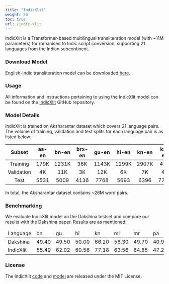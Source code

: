```yaml
---
title: "IndicXlit"
weight: 30
toc: true
url: /indic-xlit
---
```


IndicXlit is a Transformer-based multilingual transliteration model (with ~11M parameters) for romanised to Indic script conversion, supporting 21 languages from the Indian subcontinent.

<!-- 
### Update 05-06-2021

The Indic-Indic model is now available for download

### Update 30-04-2021

The models are now available for download
 -->
<!-- ### Download

For downloading and usage instructions please follow the [IndicTrans](https://github.com/AI4Bharat/indicTrans) Repository -->

### Download Model

English-Indic transliteration model can be downloaded [here](https://storage.googleapis.com/indic-xlit-public/final_model/indicxlit-en-indic-v1.0.zip).
<!-- 
### Mirror Links

- Please use this mirror [Google Drive]() link to download the IndicXlit model. -->

### Usage

All information and instructions pertaining to using the IndicXlit model can be found on the [IndicXlit](https://github.com/AI4Bharat/IndicXlit) GitHub repository.

<!--
### Usage

The easiest way to use IndicTrans is through the Huggingface transformers library. It can be simply loaded like this:

```python
from transformers import AutoModel, AutoTokenizer

tokenizer = AutoTokenizer.from_pretrained('ai4bharat/indic-trans')
model = AutoModel.from_pretrained('ai4bharat/indic-trans') 
``` -->

### Model Details

IndicXlit is trained on Aksharantar dataset which covers 21 language pairs. The volume of training, validation and test splits for each language pair is as listed below:

| Subset | as-en | bn-en | brx-en | gu-en | hi-en | kn-en | ks-en | kok-en | mai-en | ml-en | mni-en | mr-en | ne-en | or-en | pa-en | sa-en | sd-en | ta-en | te-en | ur-en |
|:------:|:------:|:------:|:------:|:------:|:------:|:------:|:------:|:------:|:------:|:------:|:------:|:------:|:------:|:------:|:------:|:------:|:------:|:------:|:------:|:------:|
| Training | 179K | 1231K | 36K | 1143K | 1299K | 2907K | 47K | 613K | 283K | 4101K | 10K | 1453K | 2397K | 346K | 515K | 1813K | 60K | 3231K | 2430K | 699K |
| Validation | 4K | 11K | 3K | 12K | 6K | 7K | 4K | 4K | 4K | 8K | 3K | 8K | 3K | 3K | 9K | 3K | 8K | 9K | 8K | 12K |
| Test | 5531 | 5009 | 4136 | 7768 | 5693 | 6396 | 7707 | 5093 | 5512 | 6911 | 4925 | 6573 | 4133 | 4256 | 4316 | 5334 | - | 4682 | 4567 | 4463 |

<!-- | Language Pair | \# Sentence Pairs |
| -------- | ----------------- |
| as-en | aM |
| bn-en | bM |
| brx-en | b2M |
| gu-en | cM |
| hi-en | dM |
| kn-en | eM |
| ks-en | e2M |
| kok-en | e3M |
| mai-en | e3M |
| ml-en | fM |
| mni-en | f2M |
| mr-en | gM |
| ne-en | g2M |
| or-en | hM |
| pa-en | iM |
| san-en | i2M |
| sd-en | i3M |
| si-en | i4M |
| ta-en | jM |
| te-en | kM |
| ur-en | k2M |
 -->

In total, the Aksharantar dataset contains ~26M word pairs.

### Benchmarking

We evaluate IndicXlit model on the Dakshina testset and compare our results with the Dakshina paper. Results are as mentioned:

<table class="tg">
<!-- <thead>
  <tr>
    <th class="tg-9wq8"></th>
    <th class="tg-9wq8" colspan="10">WAT2021</th>
    <th class="tg-9wq8" colspan="7">WAT2020</th>
    <th class="tg-9wq8" colspan="3">WMT</th>
    <th class="tg-9wq8">UFAL</th>
    <th class="tg-9wq8">pmi</th>
  </tr>
</thead> -->
<thead>
  <tr>
    <td class="tg-9wq8">Language</td>
    <td class="tg-9wq8">bn</td>
    <td class="tg-9wq8">gu</td>
    <td class="tg-9wq8">hi</td>
    <td class="tg-9wq8">kn</td>
    <td class="tg-9wq8">ml</td>
    <td class="tg-9wq8">mr</td>
    <td class="tg-9wq8">pa</td>
    <td class="tg-9wq8">sd</td>
    <td class="tg-9wq8">si</td>
    <td class="tg-9wq8">ta</td>
    <td class="tg-9wq8">te</td>
    <td class="tg-9wq8">urd</td>
    <td class="tg-9wq8">Avg</td>
  </tr>
</thead>
<tbody>
  <tr>
    <td class="tg-9wq8">Dakshina</td>
    <td class="tg-9wq8">49.40</td>
    <td class="tg-9wq8">49.50</td>
    <td class="tg-9wq8">50.00</td>
    <td class="tg-9wq8">66.20</td>
    <td class="tg-9wq8">58.30</td>
    <td class="tg-9wq8">49.70</td>
    <td class="tg-9wq8">40.90</td>
    <td class="tg-9wq8">33.20</td>
    <td class="tg-9wq8">54.70</td>
    <td class="tg-9wq8">65.70</td>
    <td class="tg-9wq8">67.60</td>
    <td class="tg-9wq8">36.70</td>
    <td class="tg-9wq8">51.83</td>
  </tr>
  <tr>
    <td class="tg-9wq8">IndicXlit</td>
    <td class="tg-9wq8">55.49</td>
    <td class="tg-9wq8">62.02</td>
    <td class="tg-9wq8">60.56</td>
    <td class="tg-9wq8">77.18</td>
    <td class="tg-9wq8">63.56</td>
    <td class="tg-9wq8">64.85</td>
    <td class="tg-9wq8">47.24</td>
    <td class="tg-9wq8">48.56</td>
    <td class="tg-9wq8">63.91</td>
    <td class="tg-9wq8">68.10</td>
    <td class="tg-9wq8">73.38</td>
    <td class="tg-9wq8">42.12</td>
    <td class="tg-9wq8">60.58</td>
  </tr>
</tbody>
</table>

### License 

The IndicXlit [code](https://github.com/AI4Bharat/IndicXlit) and [model](https://github.com/AI4Bharat/IndicXlit#download-indicxlit-model) are released under the MIT License.
